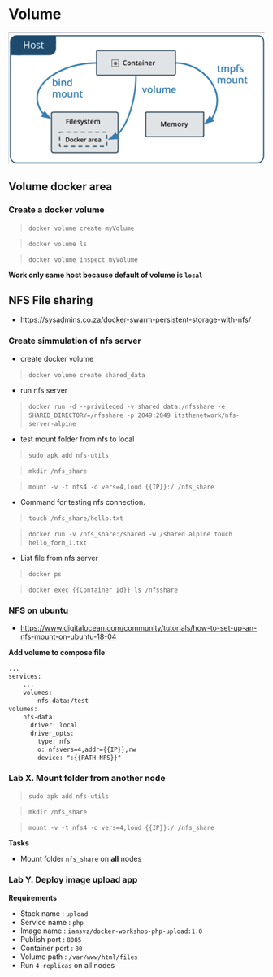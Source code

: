 # Volume

![](assets/docker-volume.png)

## Volume docker area

### Create a docker volume

> `docker volume create myVolume`

> `docker volume ls`

> `docker volume inspect myVolume`

**Work only same host because default of volume is `local`**

## NFS File sharing

- https://sysadmins.co.za/docker-swarm-persistent-storage-with-nfs/

### Create simmulation of nfs server

- create docker volume

> `docker volume create shared_data`

- run nfs server

>  `docker run -d --privileged -v shared_data:/nfsshare -e SHARED_DIRECTORY=/nfsshare -p 2049:2049 itsthenetwork/nfs-server-alpine`

- test mount folder from nfs to local

> `sudo apk add nfs-utils`

> `mkdir /nfs_share`

> `mount -v -t nfs4 -o vers=4,loud {{IP}}:/ /nfs_share`

- Command for testing nfs connection.

> `touch /nfs_share/hello.txt`

> `docker run -v /nfs_share:/shared -w /shared alpine touch hello_form_1.txt`

- List file from nfs server

> `docker ps`

> `docker exec {{Container Id}} ls /nfsshare`

### NFS on ubuntu

- https://www.digitalocean.com/community/tutorials/how-to-set-up-an-nfs-mount-on-ubuntu-18-04

**Add volume to compose file**

```
...
services:
    ...
    volumes:
      - nfs-data:/test
volumes:
    nfs-data:
      driver: local
      driver_opts:
        type: nfs
        o: nfsvers=4,addr={{IP}},rw
        device: ":{{PATH NFS}}"
```

### Lab X. Mount folder from another node

> `sudo apk add nfs-utils`

> `mkdir /nfs_share`

> `mount -v -t nfs4 -o vers=4,loud {{IP}}:/ /nfs_share`

**Tasks**
- Mount folder `nfs_share` on **all** nodes

### Lab Y. Deploy image upload app

**Requirements**
- Stack name : `upload`
- Service name : `php`
- Image name : `iamsvz/docker-workshop-php-upload:1.0`
- Publish port : `8085`
- Container port : `80`
- Volume path : `/var/www/html/files`
- Run `4 replicas` on all nodes